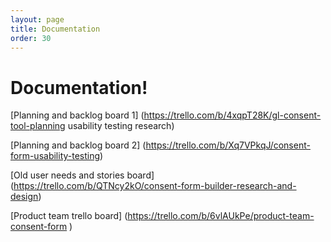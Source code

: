 ```yaml
---
layout: page
title: Documentation
order: 30
---
```



# Documentation!

[Planning and backlog board 1] 
(https://trello.com/b/4xqpT28K/gl-consent-tool-planning
usability testing research)

[Planning and backlog board 2] (https://trello.com/b/Xq7VPkqJ/consent-form-usability-testing)

[Old user needs and stories board]
(https://trello.com/b/QTNcy2kO/consent-form-builder-research-and-design)

[Product team trello board]
(https://trello.com/b/6vlAUkPe/product-team-consent-form )
